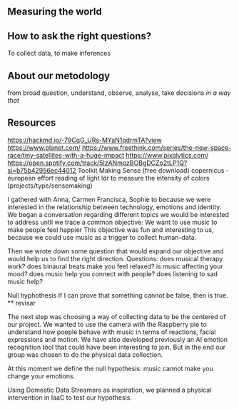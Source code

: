 ## Measuring the world


## How to ask the right questions? 
To collect data, to make inferences

## About our metodology
from broad question, understand, observe, analyse, take decisions *in a way that* 

## Resources
https://hackmd.io/-79CqG_URs-MYaN1qdrmTA?view
https://www.planet.com/
https://www.freethink.com/series/the-new-space-race/tiny-satellites-with-a-huge-impact
https://www.pixalytics.com/
https://open.spotify.com/track/5IzANmozBOBgDCZo2tLP1Q?si=b75b42956ec44012
Toolkit Making Sense (free download)
copernicus - european effort
reading of light ldr to measure the intensity of colors (projects/type/sensemaking)

I gathered with  Anna, Carmen Francisca, Sophie to because we were interested in the relationship between technology, emotions and identity. We began a conversation regarding different topics we would be interested to address until we trace a common objective: 
We want to use music to make people feel happier
This objective was fun and interesting to us, because we could use music as a trigger to collect human-data. 

Then we wrote down some question that would expand our objective and would help us to find the right direction. 
Questions: 
does musical therapy work?
does binaural beats make you feel relaxed?
is music affecting your mood?
does music help you connect with people? 
does listening to sad music help?

Null hyphothesis
If I can prove that something cannot be false, then is true. ** revisar

The next step was choosing a way of collecting data to be the centered of our project. We wanted to use the camera with the Raspberry pie to understand how poeple behave with music in terms of reactions, facial expressions and motion. We have also developed previously an AI emotion recognition tool that could have been interesting to join. But in the end our group was chosen to do the physical data collection. 

At this moment we define the null hypothesis: music cannot make you change your emotions. 

Using Domestic Data Streamers as inspiration, we planned a physical intervention in IaaC to test our hypothesis. 










